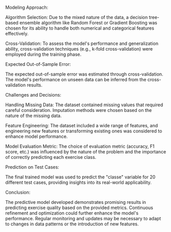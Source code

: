 Modeling Approach:

Algorithm Selection: Due to the mixed nature of the data, a decision tree-based ensemble algorithm like Random Forest or Gradient Boosting was chosen for its ability to handle both numerical and categorical features effectively.

Cross-Validation: To assess the model's performance and generalization ability, cross-validation techniques (e.g., k-fold cross-validation) were employed during the training phase.

Expected Out-of-Sample Error:

The expected out-of-sample error was estimated through cross-validation. The model's performance on unseen data can be inferred from the cross-validation results.


Challenges and Decisions:


Handling Missing Data: The dataset contained missing values that required careful consideration. Imputation methods were chosen based on the nature of the missing data.

Feature Engineering: The dataset included a wide range of features, and engineering new features or transforming existing ones was considered to enhance model performance.

Model Evaluation Metric: The choice of evaluation metric (accuracy, F1 score, etc.) was influenced by the nature of the problem and the importance of correctly predicting each exercise class.

Prediction on Test Cases:

The final trained model was used to predict the "classe" variable for 20 different test cases, providing insights into its real-world applicability.


Conclusion:

The predictive model developed demonstrates promising results in predicting exercise quality based on the provided metrics. Continuous refinement and optimization could further enhance the model's performance. Regular monitoring and updates may be necessary to adapt to changes in data patterns or the introduction of new features.
